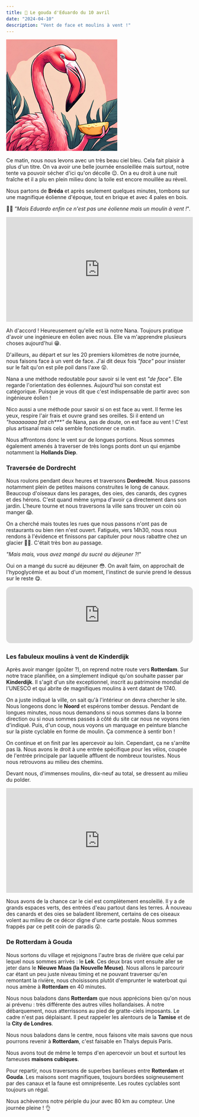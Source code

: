 ```yaml
---
title: 🧀 Le gouda d'Eduardo du 10 avril
date: "2024-04-10"
description: "Vent de face et moulins à vent !"
---
```


![Gouda d'Eduardo](../gouda_eduardo.png)

Ce matin, nous nous levons avec un très beau ciel bleu. Cela fait plaisir à plus d'un titre. On va avoir une belle journée ensoleillée mais surtout, notre tente va pouvoir sécher d'ici qu'on décolle 😉. On a eu droit à une nuit fraîche et il a plu en plein milieu donc la toile est encore mouillée au réveil.

Nous partons de **Bréda** et après seulement quelques minutes, tombons sur une magnifique éolienne d'époque, tout en brique et avec 4 pales en bois.

🤷‍♀️ *"Mais Eduardo enfin ce n'est pas une éolienne mais un moulin à vent !*".

<div style="width: 100%; height: 0; position: relative; padding-bottom: 56%;"><iframe src="https://giphy.com/embed/VSoRPmlMaKR8xCmq7F" style="top: 0; left: 0; width: 100%; height: 100%; position: absolute; border: 0;" allowfullscreen scrolling="no" allow="encrypted-media;" class="giphy-embed"></iframe></div>

Ah d'accord ! Heureusement qu'elle est là notre Nana. Toujours pratique d'avoir une ingénieure en éolien avec nous. Elle va m'apprendre plusieurs choses aujourd'hui 😁.

D'ailleurs, au départ et sur les 20 premiers kilomètres de notre journée, nous faisons face à un vent de face. J'ai dit deux fois *"face"* pour insister sur le fait qu'on est pile poil dans l'axe 😲.

Nana a une méthode redoutable pour savoir si le vent est *"de face"*. Elle regarde l'orientation des éoliennes. Aujourd'hui son constat est catégorique. Puisque je vous dit que c'est indispensable de partir avec son ingénieure éolien !

Nico aussi a une méthode pour savoir si on est face au vent. Il ferme les yeux, respire l'air frais et ouvre grand ses oreilles. Si il entend un *"haaaaaaaa fait ch\*\*\*"* de Nana, pas de doute, on est face au vent ! C'est plus artisanal mais cela semble fonctionner ce matin.

Nous affrontons donc le vent sur de longues portions. Nous sommes également amenés à traverser de très longs ponts dont un qui enjambe notamment la **Hollands Diep**.

### Traversée de Dordrecht
Nous roulons pendant deux heures et traversons **Dordrecht**. Nous passons notamment plein de petites maisons construites le long de canaux. Beaucoup d'oiseaux dans les parages, des oies, des canards, des cygnes et des hérons. C'est quand même sympa d'avoir ça directement dans son jardin. L'heure tourne et nous traversons la ville sans trouver un coin où manger 😱.

On a cherché mais toutes les rues que nous passons n'ont pas de restaurants ou bien rien n'est ouvert. Fatigués, vers 14h30, nous nous rendons à l'évidence et finissons par capituler pour nous rabattre chez un glacier 🍨🍦. C'était très bon au passage. 

*"Mais mais, vous avez mangé du sucré au déjeuner ?!*"

Oui on a mangé du sucré au déjeuner 😳. On avait faim, on approchait de l'hypoglycémie et au bout d'un moment, l'instinct de survie prend le dessus sur le reste 😋.

<iframe style="border-radius:12px" src="https://open.spotify.com/embed/track/0lWEatZXBBYUzEQX5aMeSj?utm_source=generator" width="100%" height="152" frameBorder="0" allow="autoplay; clipboard-write; encrypted-media; picture-in-picture" loading="lazy"></iframe>

### Les fabuleux moulins à vent de Kinderdijk 

Après avoir manger (goûter ?), on reprend notre route vers **Rotterdam**. Sur notre trace planifiée, on a simplement indiqué qu'on souhaite passer par **Kinderdijk**. Il s'agit d'un site exceptionnel, inscrit au patrimoine mondial de l'UNESCO et qui abrite de magnifiques moulins à vent datant de 1740.

On a juste indiqué la ville, on sait qu'à l'intérieur on devra chercher le site. Nous longeons donc le **Noord** et espérons tomber dessus. Pendant de longues minutes, nous nous demandons si nous sommes dans la bonne direction ou si nous sommes passés à côté du site car nous ne voyons rien d'indiqué. Puis, d'un coup, nous voyons un marquage en peinture blanche sur la piste cyclable en forme de moulin. Ça commence à sentir bon !

On continue et on finit par les apercevoir au loin. Cependant, ça ne s'arrête pas là. Nous avons le droit à une entrée spécifique pour les vélos, coupée de l'entrée principale par laquelle affluent de nombreux touristes. Nous nous retrouvons au milieu des chemins.

Devant nous, d'immenses moulins, dix-neuf au total, se dressent au milieu du polder. 

<div style="width: 100%; height: 0; position: relative; padding-bottom: 56%;"><iframe src="https://giphy.com/embed/vKHKDIdvxvN7vTAEOM" style="top: 0; left: 0; width: 100%; height: 100%; position: absolute; border: 0;" allowfullscreen scrolling="no" allow="encrypted-media;" class="giphy-embed"></iframe></div>

Nous avons de la chance car le ciel est complètement ensoleillé. Il y a de grands espaces verts, des entrées d'eau partout dans les terres. À nouveau des canards et des oies se baladent librement, certains de ces oiseaux volent au milieu de ce décor digne d'une carte postale. Nous sommes frappés par ce petit coin de paradis 😮.

### De Rotterdam à Gouda
Nous sortons du village et rejoignons l'autre bras de rivière que celui par lequel nous sommes arrivés : le **Lek**. Ces deux bras vont ensuite aller se jeter dans le **Nieuwe Maas (la Nouvelle Meuse)**. Nous allons le parcourir car étant un peu juste niveau timing et ne pouvant traverser qu'en remontant la rivière, nous choisissons plutôt d'emprunter le waterboat qui nous amène à **Rotterdam** en 40 minutes.

Nous nous baladons dans **Rotterdam** que nous apprécions bien qu'on nous ai prévenu : très différente des autres villes hollandaises. À notre débarquement, nous atterrissons au pied de gratte-ciels imposants. Le cadre n'est pas déplaisant. Il peut rappeler les alentours de la **Tamise** et de la **City de Londres**. 

Nous nous baladons dans le centre, nous faisons vite mais savons que nous pourrons revenir à **Rotterdam**, c'est faisable en Thalys depuis Paris. 

Nous avons tout de même le temps d'en apercevoir un bout et surtout les fameuses **maisons cubiques**. 

Pour repartir, nous traversons de superbes banlieues entre **Rotterdam** et **Gouda**. Les maisons sont magnifiques, toujours bordées soigneusement par des canaux et la faune est omniprésente. Les routes cyclables sont toujours un régal.

Nous achèverons notre périple du jour avec 80 km au compteur. Une journée pleine ! 👌